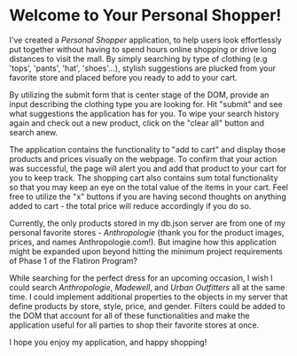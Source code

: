 # Welcome to Your Personal Shopper!

I've created a *Personal Shopper* application, to help users look effortlessly put together without having to spend hours online shopping or drive long distances to visit the mall. By simply searching by type of clothing (e.g 'tops', 'pants', 'hat', 'shoes'...), stylish suggestions are plucked from your favorite store and placed before you ready to add to your cart.

By utilizing the submit form that is center stage of the DOM, provide an input describing the clothing type you are looking for. Hit "submit" and see what suggestions the application has for you. To wipe your search history again and check out a new product, click on the "clear all" button and search anew.

The application contains the functionality to "add to cart" and display those products and prices visually on the webpage. To confirm that your action was successful, the page will alert you and add that product to your cart for you to keep track. The shopping cart also contains sum total functionality so that you may keep an eye on the total value of the items in your cart. Feel free to utilize the "x" buttons if you are having second thoughts on anything added to cart - the total price will reduce accordingly if you do so.

Currently, the only products stored in my db.json server are from one of my personal favorite stores - *Anthropologie* (thank you for the product images, prices, and names Anthropologie.com!). But imagine how this application might be expanded upon beyond hitting the minimum project requirements of Phase 1 of the Flatiron Program?

While searching for the perfect dress for an upcoming occasion, I wish I could search *Anthropologie*, *Madewell*, and *Urban Outfitters* all at the same time. I could implement additional properties to the objects in my server that define products by store, style, price, and gender. Filters could be added to the DOM that account for all of these functionalities and make the application useful for all parties to shop their favorite stores at once.

I hope you enjoy my application, and happy shopping!